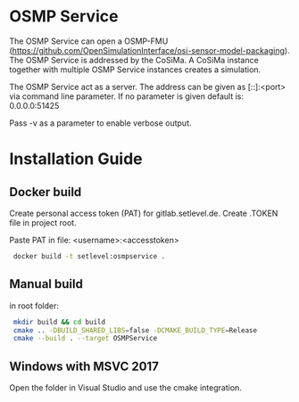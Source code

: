 # OSMP Service

The OSMP Service can open a OSMP-FMU (https://github.com/OpenSimulationInterface/osi-sensor-model-packaging). The OSMP Service is addressed by the CoSiMa.
A CoSiMa instance together with multiple OSMP Service instances creates a simulation.

The OSMP Service act as a server. The address can be given as [::]:\<port\> via command line parameter.
If no parameter is given default is: 0.0.0.0:51425

Pass -v as a parameter to enable verbose output.

# Installation Guide

## Docker build
Create personal access token (PAT) for gitlab.setlevel.de.
Create .TOKEN file in project root.

Paste PAT in file: \<username\>:\<accesstoken\>
```sh
 docker build -t setlevel:osmpservice .
```
## Manual build
in root folder:
```sh
 mkdir build && cd build
 cmake .. -DBUILD_SHARED_LIBS=false -DCMAKE_BUILD_TYPE=Release
 cmake --build . --target OSMPService
```

## Windows with MSVC 2017
Open the folder in Visual Studio and use the cmake integration.
